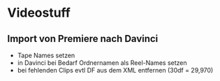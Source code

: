 # Videostuff

## Import von Premiere nach Davinci
- Tape Names setzen
- in Davinci bei Bedarf Ordnernamen als Reel-Names setzen
- bei fehlenden Clips evtl <displayformat>DF</displayformat> aus dem XML entfernen (30df = 29,970)
